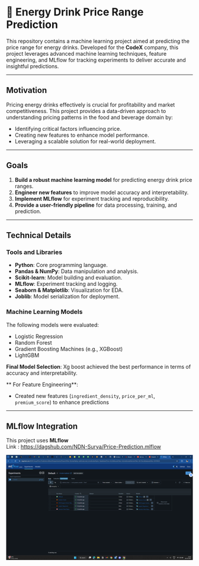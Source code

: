 # 🍹 **Energy Drink Price Range Prediction**

This repository contains a machine learning project aimed at predicting the price range for energy drinks. Developed for the **CodeX** company, this project leverages advanced machine learning techniques, feature engineering, and MLflow for tracking experiments to deliver accurate and insightful predictions.


---

## Motivation

Pricing energy drinks effectively is crucial for profitability and market competitiveness. This project provides a data-driven approach to understanding pricing patterns in the food and beverage domain by:

- Identifying critical factors influencing price.
- Creating new features to enhance model performance.
- Leveraging a scalable solution for real-world deployment.

---

## Goals

1. **Build a robust machine learning model** for predicting energy drink price ranges.
2. **Engineer new features** to improve model accuracy and interpretability.
3. **Implement MLflow** for experiment tracking and reproducibility.
4. **Provide a user-friendly pipeline** for data processing, training, and prediction.

---
## Technical Details

### Tools and Libraries

- **Python**: Core programming language.
- **Pandas & NumPy**: Data manipulation and analysis.
- **Scikit-learn**: Model building and evaluation.
- **MLflow**: Experiment tracking and logging.
- **Seaborn & Matplotlib**: Visualization for EDA.
- **Joblib**: Model serialization for deployment.



### Machine Learning Models

The following models were evaluated:

- Logistic Regression
- Random Forest
- Gradient Boosting Machines (e.g., XGBoost)
- LightGBM

**Final Model Selection**: Xg boost achieved the best performance in terms of accuracy and interpretability.

 ** For Feature Engineering**:
   - Created new features (`ingredient_density`, `price_per_ml`, `premium_score`) to enhance predictions

---

## MLflow Integration

This project uses **MLflow**   
Link :  https://dagshub.com/NDN-Surya/Price-Prediction.mlflow

![Code-X Food & Beverage Price Prediction UI](New%20folder/Screenshot%20(101).png)
